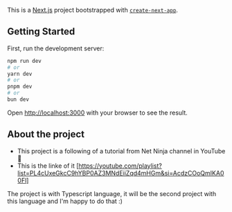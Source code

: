 This is a [Next.js](https://nextjs.org/) project bootstrapped with [`create-next-app`](https://github.com/vercel/next.js/tree/canary/packages/create-next-app).

## Getting Started

First, run the development server:

```bash
npm run dev
# or
yarn dev
# or
pnpm dev
# or
bun dev
```

Open [http://localhost:3000](http://localhost:3000) with your browser to see the result.

## About the project

- This project is a following of a tutorial from Net Ninja channel in YouTube 🚀
- This is the linke of it [https://youtube.com/playlist?list=PL4cUxeGkcC9hYBP0AZ3MNdEiiZqd4mHGm&si=AcdzCOoQmIKA00Fl]

The project is with Typescript language, it will be the second project with this language and I'm happy to do that :)

